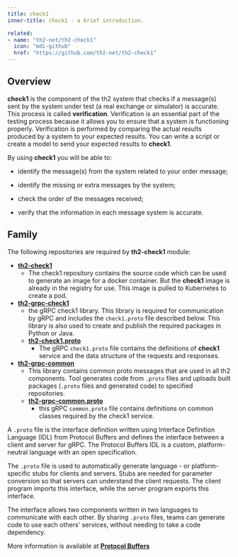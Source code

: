 ```yaml
---
title: check1
inner-title: check1 - a brief introduction.

related:
- name: "th2-net/th2-check1"
  icon: "mdi-github"
  href: "https://github.com/th2-net/th2-check1"
---
```

## Overview
**check1** is the component of the th2 system that checks if a message(s) sent by the system under test (a real exchange or simulator) is accurate. This process is called **verification**. Verification is an essential part of the testing process because it allows you to ensure that a system is functioning properly. Verification is performed by comparing the actual results produced by a system to your expected results. You can write a script or create a model to send your expected results to **check1**.

By using **check1** you will be able to:

- identify the message(s) from the system related to your order message;

- identify the missing or extra messages by the system;

- check the order of the messages received;

- verify that the information in each message system is accurate.


## Family
The following repositories are required by **th2-check1** module:

- [**th2-check1**](https://github.com/th2-net/th2-check1)
  - The check1 repository contains the source code which can be used to generate an image for a docker container. But the **check1** image is already in the registry for use. This image is pulled to Kubernetes to create a pod.
- [**th2-grpc-check1**](https://github.com/th2-net/th2-grpc-check1)
  - the gRPC check1 library. This library is required for communication by gRPC and includes the `check1.proto` file described below. This library is also used to create and publish the required packages in Python or Java.
  - [**th2-check1.proto**](https://github.com/th2-net/th2-grpc-check1/blob/master/src/main/proto/th2_grpc_check1/check1.proto)
    - The gRPC `check1.proto` file contains the definitions of **check1** service and the data structure of the requests and responses.
- [**th2-grpc-common**](https://github.com/th2-net/th2-grpc-common)
  - This library contains common proto messages that are used in all th2 components. Tool generates code from `.proto` files and uploads built packages (`.proto` files and generated code) to specified repositories.
  - [**th2-grpc-common.proto**](https://github.com/th2-net/th2-grpc-common/blob/master/src/main/proto/th2_grpc_common/common.proto)
    - this gRPC `common.proto` file contains definitions on common classes required by the check1 service.

<notice info>

A `.proto` file is the interface definition written using Interface Definition Language (IDL) from Protocol Buffers and defines the interface between a client and server for gRPC. The Protocol Buffers IDL is a custom, platform-neutral language with an open specification.

The `.proto` file is used to automatically generate language - or platform-specific stubs for clients and servers. Stubs are needed for parameter conversion so that servers can understand the client requests. The client program imports this interface, while the server program exports this interface.

The interface allows two components written in two languages to communicate with each other. By sharing `.proto` files, teams can generate code to use each others' services, without needing to take a code dependency.

More information is available at [**Protocol Buffers**](https://developers.google.com/protocol-buffers/docs/overview)

